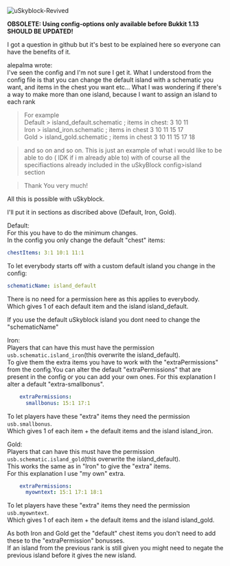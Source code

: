 ![uSkyblock-Revived](http://i.imgur.com/JbSV18m.png)

**OBSOLETE: Using config-options only available before Bukkit 1.13 SHOULD BE UPDATED!**

I got a question in github but it's best to be explained here so everyone can have the benefits of it.
>
alepalma wrote:<br>
I've seen the config and I'm not sure I get it. What I understood from the config file is that you can change the default island with a schematic you want, and items in the chest you want etc... What I was wondering if there's a way to make more than one island, because I want to assign an island to each rank<br>

>For example<br>
Default  > island_default.schematic ; items in chest: 3 10 11<br>
Iron  > island_iron.schematic ; items in chest 3 10 11 15 17<br>
Gold > island_gold.schematic ; items in chest 3 10 11 15 17 18<br>

>and so on and so on. This is just an example of what i would like to be able to do ( IDK if i m already able to) with of course all the specifiactions already included in the uSkyBlock config>island section<br>

>Thank You very much!


All this is possible with uSkyblock.

I'll put it in sections as discribed above (Default, Iron, Gold).

Default:<br>
For this you have to do the minimum changes.<br> In the config you only change the default "chest" items:
```yml
chestItems: 3:1 10:1 11:1
```
To let everybody starts off with a custom default island you change in the config:
```yml
schematicName: island_default
```
There is no need for a permission here as this applies to everybody.<br>
Which gives 1 of each default item and the island island_default.

If you use the default uSkyblock island you dont need to change the "schematicName"

Iron:<br>
Players that can have this must have the permission `usb.schematic.island_iron`(this overwrite the island_default).<br>
To give them the extra items you have to work with the "extraPermissions" from the config.You can alter the default "extraPermissions" that are present in the config or you can add your own ones. For this explanation I alter a default "extra-smallbonus". <br>
```yml
    extraPermissions:
      smallbonus: 15:1 17:1
```
To let players have these "extra" items they need the permission `usb.smallbonus`.<br>
Which gives 1 of each item + the default items and the island island_iron.<br>

Gold:<br>
Players that can have this must have the permission `usb.schematic.island_gold`(this overwrite the island_default).<br>
This works the same as in "Iron" to give the "extra" items.<br>
For this explanation I use "my own" extra.<br>
```yml
    extraPermissions:
      myowntext: 15:1 17:1 18:1
```
To let players have these "extra" items they need the permission `usb.myowntext`.<br>
Which gives 1 of each item + the default items and the island island_gold.<br>

As both Iron and Gold get the "default" chest items you don't need to add these to the "extraPermission" bonusses.<br>
If an island from the previous rank is still given you might need to negate the previous island before it gives the new island.